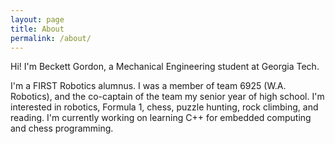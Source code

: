 ```yaml
---
layout: page
title: About
permalink: /about/
---
```


Hi! I'm Beckett Gordon, a Mechanical Engineering student at Georgia Tech.

I'm a FIRST Robotics alumnus. I was a member of team 6925 (W.A. Robotics), and the co-captain of the team my senior year of high school. I'm interested in robotics, Formula 1, chess, puzzle hunting, rock climbing, and reading. I'm currently working on learning C++ for embedded computing and chess programming. 
